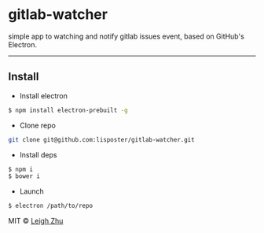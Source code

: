 # gitlab-watcher

simple app to watching and notify gitlab issues event, based on GitHub's Electron.

------

## Install

* Install electron

```bash
$ npm install electron-prebuilt -g
```

* Clone repo

```sh
git clone git@github.com:lisposter/gitlab-watcher.git
```

* Install deps

```sh
$ npm i
$ bower i
```

* Launch

```sh
$ electron /path/to/repo
```


MIT © [Leigh Zhu](#)
